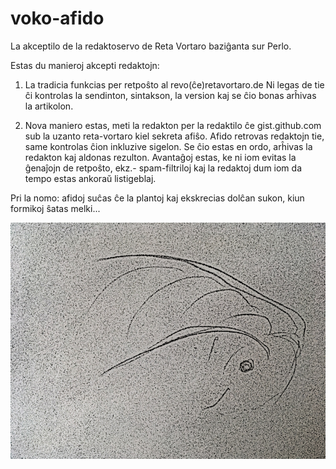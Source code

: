 # voko-afido

La akceptilo de la redaktoservo de Reta Vortaro baziĝanta sur Perlo.

Estas du manieroj akcepti redaktojn:

1. La tradicia funkcias per retpoŝto al revo(ĉe)retavortaro.de
   Ni legas de tie ĉi kontrolas la sendinton, sintakson, la version
   kaj se ĉio bonas arĥivas la artikolon.

2. Nova maniero estas, meti la redakton per la redaktilo ĉe gist.github.com sub la uzanto reta-vortaro kiel sekreta afiŝo.
   Afido retrovas redaktojn tie, same kontrolas ĉion inkluzive sigelon. Se ĉio estas en ordo, arĥivas la redakton kaj aldonas
   rezulton. Avantaĝoj estas, ke ni iom evitas la ĝenaĵojn de retpoŝto, ekz.- spam-filtriloj kaj la redaktoj dum iom da tempo
   estas ankoraŭ listigeblaj.

Pri la nomo: afidoj suĉas ĉe la plantoj kaj ekskrecias dolĉan sukon, kiun formikoj ŝatas melki...

![afido](afido.jpg)
